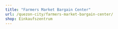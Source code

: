 ```yaml
---
title: "Farmers Market Bargain Center"
url: /quezon-city/farmers-market-bargain-center/
shop: Einkaufszentrum
---
```

